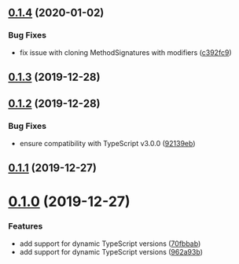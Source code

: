 ## [0.1.4](https://github.com/wessberg/ts-clone-node/compare/v0.1.3...v0.1.4) (2020-01-02)

### Bug Fixes

- fix issue with cloning MethodSignatures with modifiers ([c392fc9](https://github.com/wessberg/ts-clone-node/commit/c392fc9dd5f0115258c0ef9d3cbd10637b624c86))

## [0.1.3](https://github.com/wessberg/ts-clone-node/compare/v0.1.2...v0.1.3) (2019-12-28)

## [0.1.2](https://github.com/wessberg/ts-clone-node/compare/v0.1.1...v0.1.2) (2019-12-28)

### Bug Fixes

- ensure compatibility with TypeScript v3.0.0 ([92139eb](https://github.com/wessberg/ts-clone-node/commit/92139ebaefca69c98f2ced3c36b3f59f920b6bcd))

## [0.1.1](https://github.com/wessberg/ts-clone-node/compare/v0.1.0...v0.1.1) (2019-12-27)

# [0.1.0](https://github.com/wessberg/ts-clone-node/compare/962a93b9b5ffabe591d4600eeef977a5394b0854...v0.1.0) (2019-12-27)

### Features

- add support for dynamic TypeScript versions ([70fbbab](https://github.com/wessberg/ts-clone-node/commit/70fbbabde8a8c8a841725ed8820d48422b99bf60))
- add support for dynamic TypeScript versions ([962a93b](https://github.com/wessberg/ts-clone-node/commit/962a93b9b5ffabe591d4600eeef977a5394b0854))
